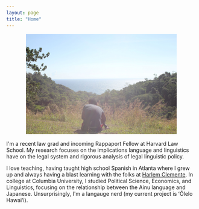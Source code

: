 ```yaml
---
layout: page
title: "Home"
---
```

<p align="center">
<img src = assets/images/Homepage.jpg width = 400 >
</p>

I'm a recent law grad and incoming Rappaport Fellow at Harvard Law School. My research focuses on the implications language and linguistics have on the legal system and rigorous analysis of legal linguistic policy. 

I love teaching, having taught high school Spanish in Atlanta where I grew up and always having a blast learning with the folks at [Harlem Clemente](https://harlemclemente.org/). In college at Columbia University, I studied Political Science, Economics, and Linguistics, focusing on the relationship between the Ainu language and Japanese. Unsurprisingly, I'm a langauge nerd (my current project is ʻŌlelo Hawaiʻi).


